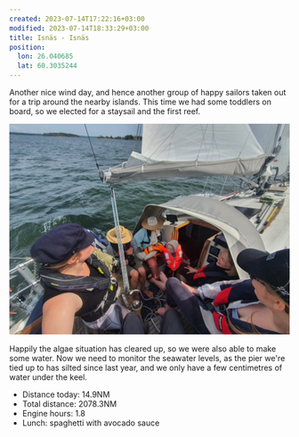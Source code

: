 ```yaml
---
created: 2023-07-14T17:22:16+03:00
modified: 2023-07-14T18:33:29+03:00
title: Isnäs - Isnäs
position:
  lon: 26.040685
  lat: 60.3035244
---
```


Another nice wind day, and hence another group of happy sailors taken out for a trip around the nearby islands. This time we had some toddlers on board, so we elected for a staysail and the first reef.

![Image](../2023/76f8ed3ace525cd0a40d270a8cdd3d5e.jpg) 

Happily the algae situation has cleared up, so we were also able to make some water. Now we need to monitor the seawater levels, as the pier we're tied up to has silted since last year, and we only have a few centimetres of water under the keel.

* Distance today: 14.9NM
* Total distance: 2078.3NM
* Engine hours: 1.8
* Lunch: spaghetti with avocado sauce
